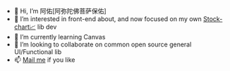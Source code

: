 - 👋 Hi, I’m 阿佑[阿弥陀佛菩萨保佑]
- 👀 I’m interested in front-end about, and now focused on my own [Stock-chart📈](https://github.com/ayou-ok/stock-chart) lib dev
- 🌱 I’m currently learning Canvas
- 💞️ I’m looking to collaborate on common open source general UI/Functional lib
- 📫 [Mail me](ayooooo@petalmail.com) if you like

<!---
ayou-ok/ayou-ok is a ✨ special ✨ repository because its `README.md` (this file) appears on your GitHub profile.
You can click the Preview link to take a look at your changes.
--->
